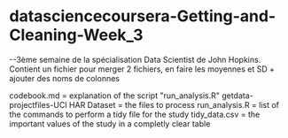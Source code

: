 datasciencecoursera-Getting-and-Cleaning-Week_3
==============================================

--3ème semaine de la spécialisation Data Scientist de John Hopkins. Contient un fichier pour merger 2 fichiers, en faire les moyennes et SD + ajouter des noms de colonnes

codebook.md = explanation of the script "run_analysis.R"
getdata-projectfiles-UCI HAR Dataset = the files to process
run_analysis.R = list of the commands to perform a tidy file for the study
tidy_data.csv = the important values of the study in a completly clear table
